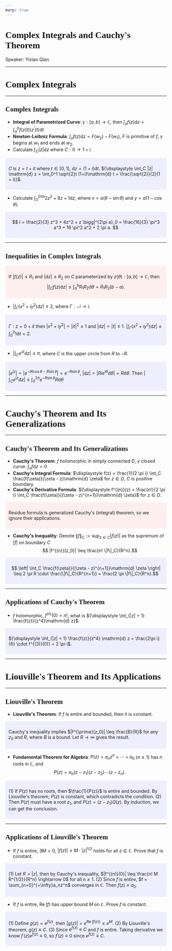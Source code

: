 ```yaml
---
marp: true
---
```

<style>
  section {
    font-family: 'LXGW Bright';
  }

  h1, h2, h3 {
    font-family: 'LXGW Bright';
  }
</style>
<style>
img[alt~="center"] {
  display: block;
  margin: 0 auto;
}
</style>
<style>
.note {
  background-color: #eef;
  padding: 10px;
  margin: 10px 0;
  text-align: left;
}
.trick {
  background-color: #fee;
  padding: 10px;
  margin: 10px 0;
  text-align: left;
}
</style>

# Complex Integrals and Cauchy's Theorem

Speaker: Yixiao Qian

---

# Complex Integrals

---

## Complex Integrals

- **Integral of Parametrized Curve**: $\gamma: [a, b] \rightarrow \mathbb{C}$, then ${\displaystyle \int_{\gamma} f(z)\mathrm{d} z = \int_a^b f(z(t))z^{\prime}(t)\mathrm{d} t}$.
- **Newton-Leibniz Formula**: ${\displaystyle \int_{\gamma}f(z)\mathrm{d}z = F(w_2) - F(w_1)}$, $F$ is primitive of $f$, $\gamma$ begins at $w_1$ and ends at $w_2$.
- Calculate ${\displaystyle \int_C |z| \mathrm{d} z}$ where $C: 0 \rightarrow 1 + i$.

<div class=note>

$C$ is $z = t + it$ where $t \in [0, 1]$, $\mathrm{d} z = (1+i)\mathrm{d}t$. ${\displaystyle \int_C |z| \mathrm{d} z = \int_0^1 \sqrt{2}t (1+i)\mathrm{d} t = \frac{\sqrt{2}}{2}(1 + i)}$.

</div>

- Calculate $\displaystyle \int_0^{2\pi a}2z^2 + 8z + 1 \mathrm{d} z$, where $x = a(\theta - \sin \theta)$ and $y = a(1-\cos \theta)$.


<div class=note>

$$ I = \frac{2}{3} z^3 + 4z^2 + z \bigg|^{2\pi a}_0 = \frac{16}{3} \pi^3 a^3 + 16 \pi^2 a^2 + 2 \pi a. $$
</div>

---

## Inequalities in Complex Integrals

<div class=trick>

If $|f(z)| \leq R_1$ and $|\mathrm{d} z| \leq R_2$ on $C$ parameterized by $z(\theta): [a, b] \rightarrow \mathbb{C}$, then
$$ \left| \int_C f(z) \mathrm{d} z \right| \leq \int_a^b R_1 R_2 \mathrm{d}\theta = R_1R_2(b-a). $$

</div>

- ${\displaystyle \left| \int_{\Gamma}(x^2+iy^2)\mathrm{d} z \right| \leq 2}$, where $\Gamma: -i \rightarrow i$.

<div class=note>

$\Gamma: z = 0 + it$ then $|x^2 + iy^2| = |it|^2 \leq 1$ and $|\mathrm{d}z| = |t| \leq 1$. ${\displaystyle \left| \int_{\Gamma}(x^2+iy^2)\mathrm{d} z \right| \leq \int_0^2 1 \mathrm{d} t = 2}$.

</div>

- ${\displaystyle \left| \int_C e^{iz}\mathrm{d} z \right| \leq \pi}$, where $C$ is the upper circle from $R$ to $-R$.

<div class=note>

$|e^{iz}| = |e^{- iR \cos \theta - R \sin \theta}| = e^{-R \sin \theta}$, $|\mathrm{d}z| = |Rie^{i\theta}\mathrm{d}\theta| = R\mathrm{d}\theta$. Then ${\displaystyle \left| \int_C e^{iz}\mathrm{d}z \right| \leq \int_0^{2\pi} e^{-R\sin\theta} R \mathrm{d}\theta}$

</div>

---

# Cauchy's Theorem and Its Generalizations

---

## Cauchy's Theorem and Its Generalizations

- **Cauchy's Theorem**: $f$ holomorphic in simply connected $D$, $\gamma$ closed curve. $\displaystyle \int_{\gamma} f \mathrm{d} z = 0$
- **Cauchy's Integral Formula**: $\displaystyle f(z) = \frac{1}{2 \pi i} \int_C \frac{f(\zeta)}{\zeta - z}\mathrm{d} \zeta$ for $z \in D$, $C$ is positive boundary.
- **Cauchy's Derivative Formula**: ${\displaystyle f^{(n)}(z) = \frac{n!}{2 \pi i} \int_C \frac{f(\zeta)}{(\zeta - z)^{n+1}}\mathrm{d} \zeta}$ for $z \in D$.

<div class=trick>

Residue formula is generalized Cauchy's (integral) theorem, so we ignore their applications.

</div>

- **Cauchy's Inequality**: Denote $\|f\|_C := \sup_{z \in C}|f(z)|$ as the supremum of $|f|$ on boundary $C$
$$ |f^{(n)}(z_0)| \leq \frac{n! \|f\|_C}{R^n}.$$

<div class=note>

$$ \left| \int_C \frac{f(\zeta)}{(\zeta - z)^{n+1}}\mathrm{d} \zeta \right| \leq 2 \pi R \cdot \frac{\|f\|_C}{R^{n+1}} = \frac{2 \pi \|f\|_C}{R^n}.$$

</div>

---

## Applications of Cauchy's Theorem

- $f$ holomorphic, $f^{(n)}(0) = n!$, what is ${\displaystyle \int_{|z| = 1} \frac{f(z)}{z^4}\mathrm{d} z}$.

<div class=note>

${\displaystyle \int_{|z| = 1} \frac{f(z)}{z^4} \mathrm{d} z = \frac{2\pi i}{6} \cdot f^{(3)}(0)} = 2 \pi i$.

</div>

---

# Liouville's Theorem and Its Applications

---

## Liouville's Theorem

- **Liouville's Theorem**: If $f$ is entire and bounded, then it is constant.

<div class=note>

Cauchy's inequality implies $|f^{\prime}(z_0)| \leq \frac{B}{R}$ for any $z_0$ and $R$, where $B$ is a bound. Let $R \rightarrow \infty$ gives the result.

</div>

- **Fundamental Theorem for Algebra**: $P(z) = a_nz^n + \cdots + a_0$ ($n \geq 1$) has $n$ roots in $\mathbb{C}$, and
$$ P(z) = a_n(z-z_1)(z-z_2)\cdots (z-z_n). $$

<div class=note>

(1) If $P(z)$ has no roots, then $\frac{1}{P(z)}$ is entire and bounded. By Liouville's theorem, $P(z)$ is constant, which contradicts the condition.
(2) Then $P(z)$ must have a root $z_1$, and $P(z) = (z-z_1)Q(z)$. By induction, we can get the conclusion.
</div>

---

## Applications of Liouville's Theorem

- If $f$ is entire, $\exists M > 0$, $|f(z)| \leq M \cdot |z|^{1/2}$ holds for all $z \in \mathbb{C}$. Prove that $f$ is constant.

<div class=note>

(1) Let $R = |z|$, then by Cauchy's inequality, $|f^{(n)}(0)| \leq \frac{n! M R^{1/2}}{R^n} \rightarrow 0$ for all $n \geq 1$.
(2) Since $f$ is entire, $f = \sum_{n=0}^{+\infty}a_nz^n$ converges in $\mathbb{C}$. Then $f(z) \equiv a_0$.

</div>

- If $f$ is entire, $\operatorname{Re}(f)$ has upper bound $M$ on $\mathbb{C}$. Prove $f$ is constant.

<div class=note>

(1) Define $g(z) = e^{f(z)}$, then $|g(z)| = e^{\operatorname{Re}(f(z))} \leq e^M$.
(2) By Liouville's theorem, $g(z) \equiv C$.
(3) Since $e^{f(z)} \equiv C$ and $f$ is entire. Taking derivative we know $f^{\prime}(z) e^{f(z)} \equiv 0$, so $f^{\prime}(z) \equiv 0$ since $e^{f(z)} \equiv C$.

</div>





